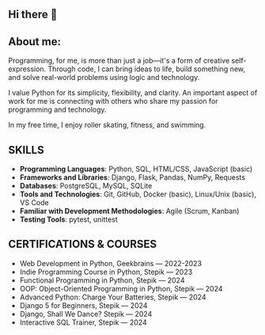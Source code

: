 ## Hi there 👋

## About me:
Programming, for me, is more than just a job—it's a form of creative self-expression. 
Through code, I can bring ideas to life, build something new, and solve real-world problems using logic and technology.

I value Python for its simplicity, flexibility, and clarity. An important aspect of work for me is connecting with others who share my passion for programming and technology.

In my free time, I enjoy roller skating, fitness, and swimming.

## SKILLS  
- **Programming Languages**: Python, SQL, HTML/CSS, JavaScript (basic)
- **Frameworks and Libraries**: Django, Flask, Pandas, NumPy, Requests  
- **Databases**: PostgreSQL, MySQL, SQLite
- **Tools and Technologies**: Git, GitHub, Docker (basic), Linux/Unix (basic), VS Code  
- **Familiar with Development Methodologies**: Agile (Scrum, Kanban)  
- **Testing Tools**: pytest, unittest  

## CERTIFICATIONS & COURSES  
- Web Development in Python, Geekbrains — 2022-2023  
- Indie Programming Course in Python, Stepik — 2023  
- Functional Programming in Python, Stepik — 2024  
- OOP: Object-Oriented Programming in Python, Stepik — 2024  
- Advanced Python: Charge Your Batteries, Stepik — 2024  
- Django 5 for Beginners, Stepik — 2024  
- Django, Shall We Dance? Stepik — 2024  
- Interactive SQL Trainer, Stepik — 2024  


<!--
**Ilippy/Ilippy** is a ✨ _special_ ✨ repository because its `README.md` (this file) appears on your GitHub profile.

Here are some ideas to get you started:

- 🔭 I’m currently working on ...
- 🌱 I’m currently learning ...
- 👯 I’m looking to collaborate on ...
- 🤔 I’m looking for help with ...
- 💬 Ask me about ...
- 📫 How to reach me: ...
- 😄 Pronouns: ...
- ⚡ Fun fact: ...
-->
